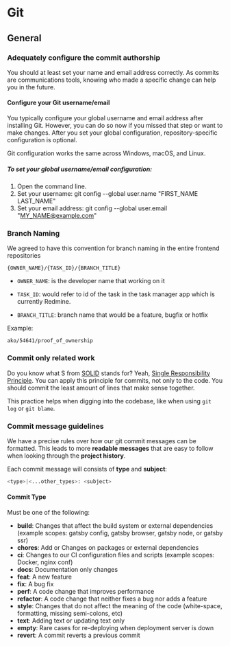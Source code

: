 # Git

## General

### Adequately configure the commit authorship

You should at least set your name and email address correctly. As commits are communications tools, knowing who made a specific change can help you in the future.

#### Configure your Git username/email

You typically configure your global username and email address after installing Git. However, you can do so now if you missed that step or want to make changes. After you set your global configuration, repository-specific configuration is optional.

Git configuration works the same across Windows, macOS, and Linux.

##### To set your global username/email configuration:

1. Open the command line.
2. Set your username:
   git config --global user.name "FIRST_NAME LAST_NAME"
3. Set your email address:
   git config --global user.email "MY_NAME@example.com"

### Branch Naming

We agreed to have this convention for branch naming in the entire frontend repositories

`{OWNER_NAME}/{TASK_ID}/{BRANCH_TITLE}`

-   `OWNER_NAME`: is the developer name that working on it

-   `TASK_ID`: would refer to id of the task in the task manager app which is currently Redmine.

-   `BRANCH_TITLE`: branch name that would be a feature, bugfix or hotfix

Example:

`ako/54641/proof_of_ownership`

### Commit only related work

Do you know what S from [SOLID](https://en.wikipedia.org/wiki/SOLID) stands for? Yeah, [Single Responsibility Principle](https://en.wikipedia.org/wiki/Single-responsibility_principle). You can apply this principle for commits, not only to the code. You should commit the least amount of lines that make sense together.

This practice helps when digging into the codebase, like when using `git log` or `git blame`.

### Commit message guidelines

We have a precise rules over how our git commit messages can be formatted. This leads to more **readable messages** that are easy to follow when looking through the **project history**.

Each commit message will consists of **type** and **subject**:

```sh
<type>|<...other_types>: <subject>
```

#### Commit Type

Must be one of the following:

-   **build**: Changes that affect the build system or external dependencies (example scopes: gatsby config, gatsby browser, gatsby node, or gatsby ssr)
-   **chores**: Add or Changes on packages or external dependencies
-   **ci**: Changes to our CI configuration files and scripts (example scopes: Docker, nginx conf)
-   **docs**: Documentation only changes
-   **feat**: A new feature
-   **fix**: A bug fix
-   **perf**: A code change that improves performance
-   **refactor**: A code change that neither fixes a bug nor adds a feature
-   **style**: Changes that do not affect the meaning of the code (white-space, formatting, missing semi-colons, etc)
-   **text**: Adding text or updating text only
-   **empty**: Rare cases for re-deploying when deployment server is down
-   **revert**: A commit reverts a previous commit
